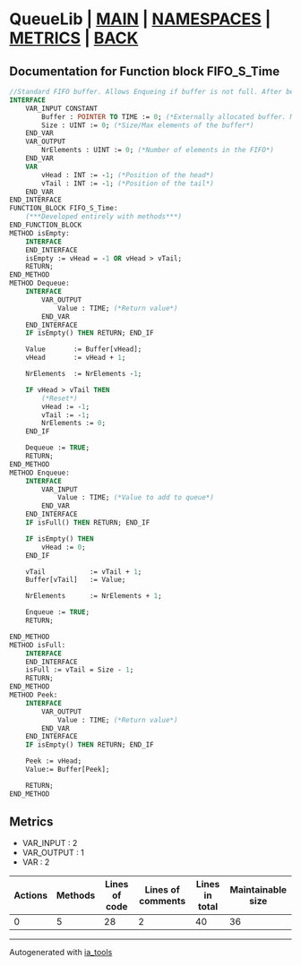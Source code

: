# QueueLib | [MAIN] | [NAMESPACES] | [METRICS] | [BACK]  

## Documentation for Function block FIFO_S_Time  

```pascal
//Standard FIFO buffer. Allows Enqueing if buffer is not full. After being filled, it has to be emptied completely before further equeueing  
INTERFACE
    VAR_INPUT CONSTANT
        Buffer : POINTER TO TIME := 0; (*Externally allocated buffer. Must be in format ARRAY[0..N]. ! Block doesn't check for Null pointer*)
        Size : UINT := 0; (*Size/Max elements of the buffer*)
    END_VAR
    VAR_OUTPUT 
        NrElements : UINT := 0; (*Number of elements in the FIFO*)
    END_VAR
    VAR 
        vHead : INT := -1; (*Position of the head*)
        vTail : INT := -1; (*Position of the tail*)
    END_VAR
END_INTERFACE
FUNCTION_BLOCK FIFO_S_Time:
    (***Developed entirely with methods***)
END_FUNCTION_BLOCK
METHOD isEmpty:
    INTERFACE
    END_INTERFACE
    isEmpty := vHead = -1 OR vHead > vTail;
    RETURN;
END_METHOD
METHOD Dequeue:
    INTERFACE
        VAR_OUTPUT 
            Value : TIME; (*Return value*)
        END_VAR
    END_INTERFACE
    IF isEmpty() THEN RETURN; END_IF

    Value       := Buffer[vHead];
    vHead       := vHead + 1;

    NrElements  := NrElements -1;

    IF vHead > vTail THEN
        (*Reset*)
        vHead := -1;
        vTail := -1;
        NrElements := 0;
    END_IF

    Dequeue := TRUE;
    RETURN;
END_METHOD
METHOD Enqueue:
    INTERFACE
        VAR_INPUT 
            Value : TIME; (*Value to add to queue*)
        END_VAR
    END_INTERFACE
    IF isFull() THEN RETURN; END_IF

    IF isEmpty() THEN
        vHead := 0;
    END_IF

    vTail           := vTail + 1;
    Buffer[vTail]   := Value;

    NrElements      := NrElements + 1;

    Enqueue := TRUE;
    RETURN;

END_METHOD
METHOD isFull:
    INTERFACE
    END_INTERFACE
    isFull := vTail = Size - 1;
    RETURN;
END_METHOD
METHOD Peek:
    INTERFACE
        VAR_OUTPUT 
            Value : TIME; (*Return value*)
        END_VAR
    END_INTERFACE
    IF isEmpty() THEN RETURN; END_IF

    Peek := vHead;
    Value:= Buffer[Peek];

    RETURN;
END_METHOD
```

## Metrics  

- VAR_INPUT : 2
- VAR_OUTPUT : 1
- VAR : 2

| Actions | Methods | Lines of code | Lines of comments | Lines in total | Maintainable size |
| ------- | ------- | ------------- | ----------------- | -------------- | ----------------- |
| 0 | 5 | 28 |2 |40 | 36 |

---
Autogenerated with [ia_tools](https://github.com/tkucic/ia_tools)  

[MAIN]: ../../../../index_st.md
[NAMESPACES]: ../../nsList_st.md
[METRICS]: ../../../metrics_st.md
[BACK]: ../nsMain_st.md
